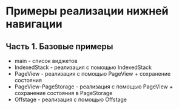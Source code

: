 # Примеры реализации нижней навигации

## Часть 1. Базовые примеры

- main - список виджетов
- IndexedStack - реализация с помощью IndexedStack
- PageView - реализация с помощью PageView + сохранение состояния
- PageView-PageStorage - реализация с помощью PageView + сохранение состояния в PageStorage
- Offstage - реализация с помощью Offstage

